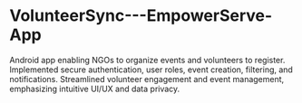 # VolunteerSync---EmpowerServe-App
Android app enabling NGOs to organize events and volunteers to register. Implemented secure authentication, 
user roles, event creation, filtering, and notifications. Streamlined volunteer engagement and event 
management, emphasizing intuitive UI/UX and data privacy.
